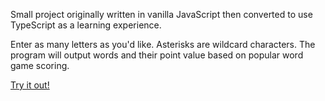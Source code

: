 Small project originally written in vanilla JavaScript then converted to use TypeScript as a learning experience.

Enter as many letters as you'd like. Asterisks are wildcard characters. The program will output words and their point value based on popular word game scoring.

[Try it out!](https://jasonjohnson47.github.io/word-finder-ts/)